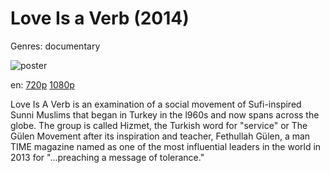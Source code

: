 # Love Is a Verb (2014)

Genres: documentary

![poster](http://image.tmdb.org/t/p/w500/3kPA4EeqiOaq6RTCDcYQzZYQgZs.jpg)

en:
  [720p](magnet:?xt=urn:btih:A4CC648E9AC29014E9D04B9A656AD775DD6083D1&tr=udp://glotorrents.pw:6969/announce&tr=udp://tracker.opentrackr.org:1337/announce&tr=udp://torrent.gresille.org:80/announce&tr=udp://tracker.openbittorrent.com:80&tr=udp://tracker.coppersurfer.tk:6969&tr=udp://tracker.leechers-paradise.org:6969&tr=udp://p4p.arenabg.ch:1337&tr=udp://tracker.internetwarriors.net:1337)
  [1080p](magnet:?xt=urn:btih:BDBEB3CCFC6D3C844C8468B998F02BC09405A7D0&tr=udp://glotorrents.pw:6969/announce&tr=udp://tracker.opentrackr.org:1337/announce&tr=udp://torrent.gresille.org:80/announce&tr=udp://tracker.openbittorrent.com:80&tr=udp://tracker.coppersurfer.tk:6969&tr=udp://tracker.leechers-paradise.org:6969&tr=udp://p4p.arenabg.ch:1337&tr=udp://tracker.internetwarriors.net:1337)
  


Love Is A Verb is an examination of a social movement of Sufi-inspired Sunni Muslims that began in Turkey in the l960s and now spans across the globe. The group is called Hizmet, the Turkish word for "service" or The Gülen Movement after its inspiration and teacher, Fethullah Gülen, a man TIME magazine named as one of the most influential leaders in the world in 2013 for "...preaching a message of tolerance."